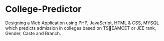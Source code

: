 # College-Predictor
Designing a Web Application using PHP, JavaScript, HTML & CSS, MYSQL which predicts admission in colleges based on TSEAMCET or JEE rank, Gender, Caste and Branch.
